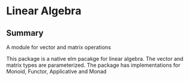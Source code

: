 # Linear Algebra

## Summary

A module for vector and matrix operations

This package is a native elm pacakge for linear algebra.
The vector and matrix types are parameterized.
The package has implementations for Monoid, Functor, Applicative and Monad
